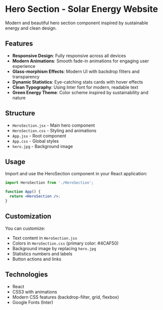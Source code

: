 # Hero Section - Solar Energy Website

Modern and beautiful hero section component inspired by sustainable energy and clean design.

## Features

- **Responsive Design**: Fully responsive across all devices
- **Modern Animations**: Smooth fade-in animations for engaging user experience
- **Glass-morphism Effects**: Modern UI with backdrop filters and transparency
- **Dynamic Statistics**: Eye-catching stats cards with hover effects
- **Clean Typography**: Using Inter font for modern, readable text
- **Green Energy Theme**: Color scheme inspired by sustainability and nature

## Structure

- `HeroSection.jsx` - Main hero component
- `HeroSection.css` - Styling and animations
- `App.jsx` - Root component
- `App.css` - Global styles
- `hero.jpg` - Background image

## Usage

Import and use the HeroSection component in your React application:

```jsx
import HeroSection from './HeroSection';

function App() {
  return <HeroSection />;
}
```

## Customization

You can customize:
- Text content in `HeroSection.jsx`
- Colors in `HeroSection.css` (primary color: #4CAF50)
- Background image by replacing `hero.jpg`
- Statistics numbers and labels
- Button actions and links

## Technologies

- React
- CSS3 with animations
- Modern CSS features (backdrop-filter, grid, flexbox)
- Google Fonts (Inter)
